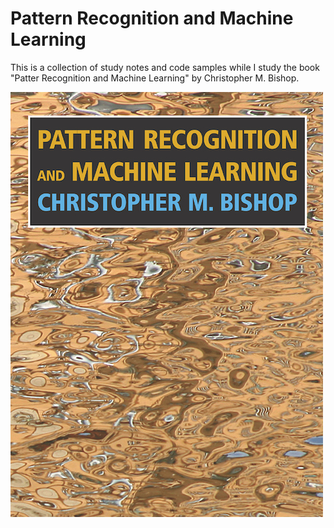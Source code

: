 Pattern Recognition and Machine Learning
================

This is a collection of study notes and code samples while I study the book "Patter Recognition and Machine Learning" by Christopher M. Bishop.

![Book image](./image/book.jpg)



